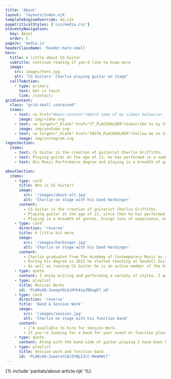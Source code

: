 ```yaml
---
title: 'About'
layout: 'layouts/index.njk'
templateEngineOverride: md,njk
pageCriticalStyles: ['css/media.css']
eleventyNavigation:
  key: About
  order: 5
pageJs: 'media.js'
headerClassName: 'header-hero-small'
hero:
  title: A little about CG Guitar
  subtitle: Continue reading if you'd like to know more
  image:
    src: images/hero.jpg
    alt: "CG Guitars' Charlie playing guitar on stage"
  callToAction:
    - type: primary
      text: Get in touch
      link: /contact/
gridContent:
  class: "grid-small contained"
  items:
    - text: <a href="#main-content">Watch some of my videos below</a>
      image: img/video.svg
    - text: <a target="_blank" href="YT_PLACEHOLDER">Subscribe to my YouTube channel</a>
      image: img/youtube.svg
    - text: <a target="_blank" href="INSTA_PLACEHOLDER">Follow me on Instagram</a>
      image: img/instagram.svg
logosSection:
  items:
    - text: CG Guitar is the creation of guitarist Charlie Griffiths.
    - text: Playing guitar at the age of 13, he has performed in a number of bands that have allowed him to play a variety of genres.
    - text: His Music Performance degree and playing in a breadth of genres brings tons of experience, knowledge and advice to share.

aboutSection:
  items:
    - type: card
      title: Who is CG Guitar?
      image:
        src: '/images/about-alt.jpg'
        alt: 'Charlie on stage with his band Harbinger'
      content:
        - CG Guitar is the creation of guitarist Charlie Griffiths. 
        - Playing guitar at the age of 13, since then he has performed in a number of bands that have required him to play a variety of genres.
        - Playing in a breadth of genres, brings tons of experience, knowledge and advice to share.
    - type: card
      direction: 'reverse'
      title: A little bit more
      image:
        src: '/images/harbinger.jpg'
        alt: 'Charlie on stage with his band Harbinger'
      content:
        - Charlie graduated from The Academy of Contemporary Music as a Bachelor of Music with a First Class Honours in Professional Music Performance in 2013.
        - During his degree in 2012 he started teaching at Goodall Guitar School in which has now led him on to running his own teaching business, CG Guitar.
        - As well as running CG Guitar he is an active member of the band Harbinger.
    - type: quote
      content: I enjoy writing and performing a variety of styles. I am currently an active member of signed UK Metal group Harbinger that I have toured extensively with plus function band No More Ashes that regularly gets hired for weddings, parties and various other functions.
    - type: playlist
      title: Musical Works
      id: 'PLA0cAQ-2uoepYOLbiHYk4spJB6ugE7_v8'
    - type: card
      direction: 'reverse'
      title: 'Band & Session Work'
      image:
        src: '/images/session.jpg'
        alt: 'Charlie on stage with his function band'
      content:
        - I’m available to hire for Session Work.
        - If you’re looking for a band for your event or function please feel free to get in touch.
    - type: quote
      content: Along with the band side of guitar playing I have been hired to play in theatrical productions such as The Wedding Singer, Grease & Rock The Ages, to name a few, and to perform guitar parts on other artist/band’s records and during live performances.
    - type: playlist
      title: Session work and function band
      id: 'PLA0cAQ-2uoerotCQc5YBpI2cC-MemAWt7'
---
```


{% include 'partials/about-article.njk' %}


